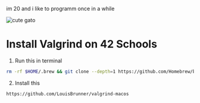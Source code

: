 im 20 and i like to programm once in a while 

![cute gato](https://media.discordapp.net/stickers/1001203229666844793.png?size=320)

# Install Valgrind on 42 Schools
1. Run this in terminal
```bash
rm -rf $HOME/.brew && git clone --depth=1 https://github.com/Homebrew/brew $HOME/.brew && echo 'export PATH=$HOME/.brew/bin:$PATH' >> $HOME/.zshrc && source $HOME/.zshrc && brew update
```

2. Install this
```bash
https://github.com/LouisBrunner/valgrind-macos
```
